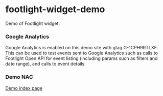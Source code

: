 # footlight-widget-demo

Demo of Footlight widget.


### Google Analytics
Google Analytics is enabled on this demo site with gtag G-1CPH9RTLXF. This can be used to test events sent to Google Analytics such as calls to Footlight Open API for event listing (including params such as filters and date range), and calls to event details.


### Demo NAC
[Demo index page](https://culturecreates.github.io/footlight-widget-demo/index.html)
